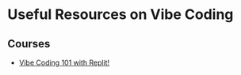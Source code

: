 # Useful Resources on Vibe Coding

## Courses
- [Vibe Coding 101 with Replit!](https://www.deeplearning.ai/short-courses/vibe-coding-101-with-replit/)
